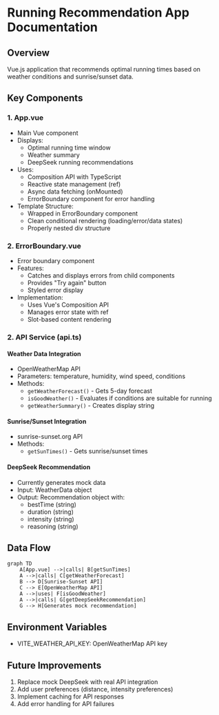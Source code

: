 # Running Recommendation App Documentation

## Overview
Vue.js application that recommends optimal running times based on weather conditions and sunrise/sunset data.

## Key Components

### 1. App.vue
- Main Vue component
- Displays:
  - Optimal running time window
  - Weather summary
  - DeepSeek running recommendations
- Uses:
  - Composition API with TypeScript
  - Reactive state management (ref)
  - Async data fetching (onMounted)
  - ErrorBoundary component for error handling
- Template Structure:
  - Wrapped in ErrorBoundary component
  - Clean conditional rendering (loading/error/data states)
  - Properly nested div structure

### 2. ErrorBoundary.vue
- Error boundary component
- Features:
  - Catches and displays errors from child components
  - Provides "Try again" button
  - Styled error display
- Implementation:
  - Uses Vue's Composition API
  - Manages error state with ref
  - Slot-based content rendering

### 2. API Service (api.ts)
#### Weather Data Integration
- OpenWeatherMap API
- Parameters: temperature, humidity, wind speed, conditions
- Methods:
  - `getWeatherForecast()` - Gets 5-day forecast
  - `isGoodWeather()` - Evaluates if conditions are suitable for running
  - `getWeatherSummary()` - Creates display string

#### Sunrise/Sunset Integration
- sunrise-sunset.org API
- Methods:
  - `getSunTimes()` - Gets sunrise/sunset times

#### DeepSeek Recommendation
- Currently generates mock data
- Input: WeatherData object
- Output: Recommendation object with:
  - bestTime (string)
  - duration (string)
  - intensity (string)
  - reasoning (string)

## Data Flow
```mermaid
graph TD
    A[App.vue] -->|calls| B[getSunTimes]
    A -->|calls| C[getWeatherForecast]
    B --> D[Sunrise-Sunset API]
    C --> E[OpenWeatherMap API]
    A -->|uses| F[isGoodWeather]
    A -->|calls| G[getDeepSeekRecommendation]
    G --> H[Generates mock recommendation]
```

## Environment Variables
- VITE_WEATHER_API_KEY: OpenWeatherMap API key

## Future Improvements
1. Replace mock DeepSeek with real API integration
2. Add user preferences (distance, intensity preferences)
3. Implement caching for API responses
4. Add error handling for API failures